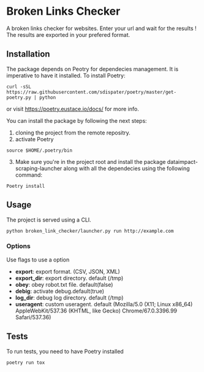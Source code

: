 # Broken Links Checker

A broken links checker for websites. Enter your url and wait for the results ! 
The results are exported in your prefered format.

## Installation

The package depends on Peotry for dependecies management. It is imperative to have it installed.
To install Poetry:

```shell
curl -sSL https://raw.githubusercontent.com/sdispater/poetry/master/get-poetry.py | python
```

or visit https://poetry.eustace.io/docs/ for more info.


You can install the package by following the next steps:

1. cloning the project from the remote repositry.
2. activate Poetry

```shell
source $HOME/.poetry/bin
```

3. Make sure you're in the project root and install the package dataimpact-scraping-launcher along with all the dependecies using the following command:

```shell
Poetry install
```

## Usage
The project is served using a CLI.
```shell
python broken_link_checker/launcher.py run http://example.com
```



### Options
Use flags to use a option

- **export**: export format. (CSV, JSON, XML)
- **export_dir**: export directory. default (/tmp)
- **obey**: obey robot.txt file. default(false)
- **debig**: activate debug.default(true)
- **log_dir**: debug log directory. default (/tmp)
- **useragent**: custom useragent. default (Mozilla/5.0 (X11; Linux x86_64) AppleWebKit/537.36 (KHTML, like Gecko) Chrome/67.0.3396.99 Safari/537.36)

## Tests
To run tests, you need to have Poetry installed

```shell
poetry run tox
```
